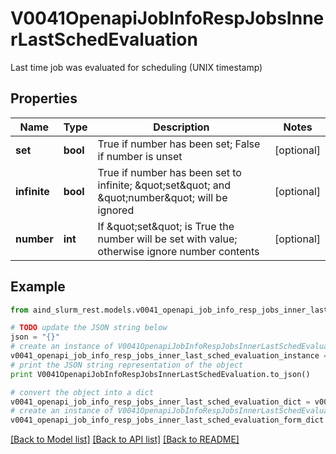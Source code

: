 # V0041OpenapiJobInfoRespJobsInnerLastSchedEvaluation

Last time job was evaluated for scheduling (UNIX timestamp)

## Properties

Name | Type | Description | Notes
------------ | ------------- | ------------- | -------------
**set** | **bool** | True if number has been set; False if number is unset | [optional] 
**infinite** | **bool** | True if number has been set to infinite; \&quot;set\&quot; and \&quot;number\&quot; will be ignored | [optional] 
**number** | **int** | If \&quot;set\&quot; is True the number will be set with value; otherwise ignore number contents | [optional] 

## Example

```python
from aind_slurm_rest.models.v0041_openapi_job_info_resp_jobs_inner_last_sched_evaluation import V0041OpenapiJobInfoRespJobsInnerLastSchedEvaluation

# TODO update the JSON string below
json = "{}"
# create an instance of V0041OpenapiJobInfoRespJobsInnerLastSchedEvaluation from a JSON string
v0041_openapi_job_info_resp_jobs_inner_last_sched_evaluation_instance = V0041OpenapiJobInfoRespJobsInnerLastSchedEvaluation.from_json(json)
# print the JSON string representation of the object
print V0041OpenapiJobInfoRespJobsInnerLastSchedEvaluation.to_json()

# convert the object into a dict
v0041_openapi_job_info_resp_jobs_inner_last_sched_evaluation_dict = v0041_openapi_job_info_resp_jobs_inner_last_sched_evaluation_instance.to_dict()
# create an instance of V0041OpenapiJobInfoRespJobsInnerLastSchedEvaluation from a dict
v0041_openapi_job_info_resp_jobs_inner_last_sched_evaluation_form_dict = v0041_openapi_job_info_resp_jobs_inner_last_sched_evaluation.from_dict(v0041_openapi_job_info_resp_jobs_inner_last_sched_evaluation_dict)
```
[[Back to Model list]](../README.md#documentation-for-models) [[Back to API list]](../README.md#documentation-for-api-endpoints) [[Back to README]](../README.md)


